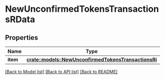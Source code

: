 # NewUnconfirmedTokensTransactionsRData

## Properties

Name | Type | Description | Notes
------------ | ------------- | ------------- | -------------
**item** | [**crate::models::NewUnconfirmedTokensTransactionsRi**](NewUnconfirmedTokensTransactionsRI.md) |  | 

[[Back to Model list]](../README.md#documentation-for-models) [[Back to API list]](../README.md#documentation-for-api-endpoints) [[Back to README]](../README.md)


